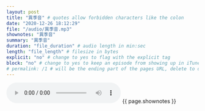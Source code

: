 ```yaml
---
layout: post
title: "異季音" # quotes allow forbidden characters like the colon
date: "2020-12-26 18:12:29"
file: "/audio/異季音.mp3"
shownotes: "異季音"
summary: "異季音"
duration: "file_duration" # audio length in min:sec
length: "file_length" # filesize in bytes
explicit: "no" # change to yes to flag with the explicit tag
block: "no" # change to yes to keep an episode from showing up in iTunes
# permalink: /1 # will be the ending part of the pages URL, delete to default to the title
---
```


<audio controls>
<source src="{{site.url}}{{site.baseurl}}{{ page.file }}" type="audio/x-mp3">
Your browser does not support the audio element.
</audio>
{{ page.shownotes }}
